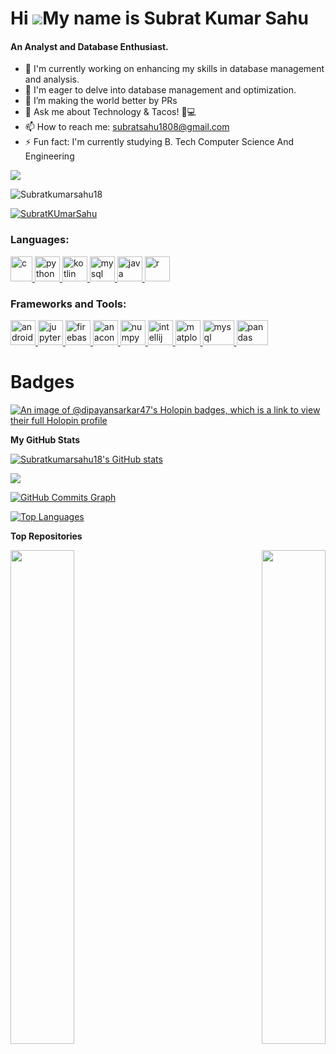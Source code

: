 Hi ![](https://user-images.githubusercontent.com/18350557/176309783-0785949b-9127-417c-8b55-ab5a4333674e.gif)My name is Subrat Kumar Sahu
======================================================================================================================================
<h4>An Analyst and Database Enthusiast.</h4>

- 🔭 I'm currently working on enhancing my skills in database management and analysis.
- 🌱 I'm eager to delve into database management and optimization.
- 👯 I’m making the world better by PRs 
- 💬 Ask me about Technology & Tacos! 🌮💻
- 📫 How to reach me: subratsahu1808@gmail.com
- ⚡ Fun fact: I'm currently studying B. Tech Computer Science And Engineering

<a href="https://www.github.com/Subratkumarsahu18" target="_blank" rel="noreferrer"><img
src="https://img.shields.io/github/followers/Subratkumarsahu18?logo=github&style=for-the-badge&color=0891b2&labelColor=1c1917" /></a>
<p align="left"> <img src="https://komarev.com/ghpvc/?username=Subratkumarsahu18&label=Profile%20views&color=0e75b6&style=flat" alt="Subratkumarsahu18" /> </p>

<p align="left"> <a href="https://www.linkedin.com/in/subratkumarsahu" target="blank"><img src="https://img.shields.io/twitter/follow/SubratKumarSahu?logo=linkedin&style=for-the-badge" alt="SubratKUmarSahu" /></a> </p>

<h3 align="left">Languages:</h3>
<p align="left"> <a href="https://www.w3schools.com/c/index.php" target="_blank" rel="noreferrer"> <img src="https://upload.wikimedia.org/wikipedia/commons/1/19/C_Logo.png" alt="c" width="35" height="40"/> </a> </a> <a href="https://www.python.org/" target="_blank" rel="noreferrer"> <img src="https://cdn4.iconfinder.com/data/icons/logos-and-brands/512/267_Python_logo-512.png" alt="python" width="40" height="40"/> </a> <a href="https://kotlinlang.org/" target="_blank" rel="noreferrer"> <img src="https://upload.wikimedia.org/wikipedia/commons/7/74/Kotlin_Icon.png" alt="kotlin" width="40" height="40"/> </a> <a href="https://www.w3schools.com/mysql/default.asp" target="_blank" rel="noreferrer"> <img src="https://www.freepnglogos.com/uploads/logo-mysql-png/logo-mysql-mysql-logo-png-images-are-download-crazypng-21.png" alt="mysql" width="40" height="40"/> </a> <a href="https://www.w3schools.com/java/" target="_blank" rel="noreferrer"> <img src="https://cdn-icons-png.flaticon.com/512/226/226777.png" alt="java" width="40" height="40"/> </a> <a href="https://www.w3schools.com/r/default.asp" target="_blank" rel="noreferrer"> <img src="https://upload.wikimedia.org/wikipedia/commons/1/1b/R_logo.svg" alt="r" width="40" height="40"/> </a> </p>

<h3 align="left">Frameworks and Tools:</h3>
<p align="left"> <a href="https://developer.android.com/studio" target="_blank" rel="noreferrer"> <img src="https://upload.wikimedia.org/wikipedia/commons/thumb/c/c1/Android_Studio_icon_%282023%29.svg/192px-Android_Studio_icon_%282023%29.svg.png" alt="androidstudio" width="40" height="40"/> </a> <a href="https://jupyter.org/" target="_blank" rel="noreferrer"> <img src="https://upload.wikimedia.org/wikipedia/commons/thumb/3/38/Jupyter_logo.svg/800px-Jupyter_logo.svg.png" alt="jupyterlab" width="40" height="40"/> </a> <a href="https://firebase.google.com/" target="_blank" rel="noreferrer"> <img src="https://www.vectorlogo.zone/logos/firebase/firebase-icon.svg" alt="firebase" width="40" height="40"/> </a> <a href="https://www.anaconda.com/anaconda-navigator" target="_blank" rel="noreferrer"> <img src="https://avatars.githubusercontent.com/u/497012?s=280&v=4" alt="anaconda" width="40" height="40"/> </a> <a href="https://numpy.org/" target="_blank" rel="noreferrer"> <img src="https://user-images.githubusercontent.com/67586773/105040771-43887300-5a88-11eb-9f01-bee100b9ef22.png" alt="numpy" width="40" height="40"/> </a> <a href="https://www.jetbrains.com/idea/" target="_blank" rel="noreferrer"> <img src="https://upload.wikimedia.org/wikipedia/commons/thumb/9/9c/IntelliJ_IDEA_Icon.svg/2048px-IntelliJ_IDEA_Icon.svg.png" alt="intellij" width="40" height="40"/> </a> <a href="https://matplotlib.org/" target="_blank" rel="noreferrer"> <img src="https://static.javatpoint.com/tutorial/matplotlib/images/matplotlib-tutorial.png" alt="matplotlib" width="40" height="40"/> </a> </a> <a href="https://www.mysql.com/" target="_blank" rel="noreferrer"> <img src="https://upload.wikimedia.org/wikipedia/commons/thumb/0/0e/Antu_mysql-workbench.svg/2048px-Antu_mysql-workbench.svg.png" alt="mysql" width="50" height="40"/> </a>  <a href="https://pandas.pydata.org/" target="_blank" rel="noreferrer"> <img src="https://miro.medium.com/v2/resize:fit:1400/1*3GbLagVDPY9QKjjgB_Tfqw.png" alt="pandas" width="50" height="40"/> </a> </p>


# Badges 

[![An image of @dipayansarkar47's Holopin badges, which is a link to view their full Holopin profile](https://holopin.me/dipayansarkar47)](https://holopin.io/@dipayansarkar47)

<b>My GitHub Stats</b>

<a href="http://www.github.com/Subratkumarsahu18"><img src="https://github-readme-stats.vercel.app/api?username=Subratkumarsahu18&show_icons=true&hide=&count_private=true&title_color=22c55e&text_color=ffffff&icon_color=0891b2&bg_color=1c1917&hide_border=true&show_icons=true" alt="Subratkumarsahu18's GitHub stats" /></a>

<a href="http://www.github.com/Subratkumarsahu18"><img src="https://github-readme-streak-stats.herokuapp.com/?user=Subratkumarsahu18&stroke=ffffff&background=1c1917&ring=22c55e&fire=22c55e&currStreakNum=ffffff&currStreakLabel=22c55e&sideNums=ffffff&sideLabels=ffffff&dates=ffffff&hide_border=true" /></a>

<a href="http://www.github.com/Subratkumarsahu18"><img src="https://github-readme-activity-graph.cyclic.app/graph?username=Subratkumarsahu18&bg_color=1c1917&color=ffffff&line=0891b2&point=ffffff&area_color=1c1917&area=true&hide_border=true&custom_title=GitHub%20Commits%20Graph" alt="GitHub Commits Graph" /></a>

<a href="https://github.com/Subratkumarsahu18" align="left"><img src="https://github-readme-stats.vercel.app/api/top-langs/?username=Subratkumarsahu18&langs_count=10&title_color=22c55e&text_color=ffffff&icon_color=0891b2&bg_color=1c1917&hide_border=true&locale=en&custom_title=Top%20%Languages" alt="Top Languages" /></a>

<b>Top Repositories</b>

<div width="100%" align="center"><a href="https://github.com/Subratkumarsahu18/PRODIGY_CS_03" align="left"><img align="left" width="45%" src="https://github-readme-stats.vercel.app/api/pin/?username=Subratkumarsahu18&repo=PRODIGY_CS_03&title_color=22c55e&text_color=ffffff&icon_color=0891b2&bg_color=1c1917&hide_border=true&locale=en" /></a><a href="https://github.com/Subratkumarsahu18/PRODIGY_CS_05" align="right"><img align="right" width="45%" src="https://github-readme-stats.vercel.app/api/pin/?username=Subratkumarsahu18&repo=PRODIGY_CS_03&title_color=22c55e&text_color=ffffff&icon_color=0891b2&bg_color=1c1917&hide_border=true&locale=en" /></a></div><br /><br /><br /><br /><br /><br /><br />
